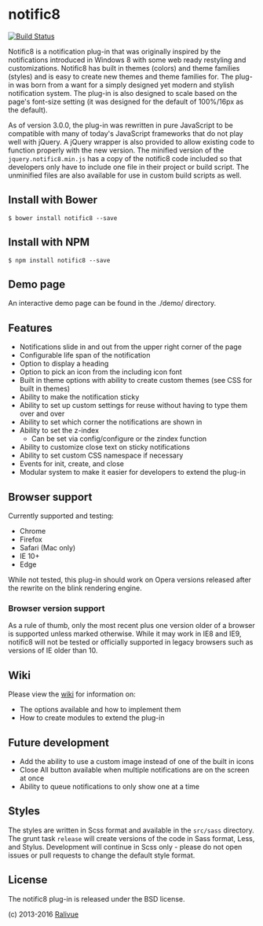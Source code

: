 # notific8

[![Build Status](https://travis-ci.org/ralivue/notific8.svg?branch=master)](https://travis-ci.org/ralivue/notific8)

Notific8 is a notification plug-in that was originally inspired by the notifications introduced in Windows 8 with some web ready restyling and customizations. Notific8 has built in themes (colors) and theme families (styles) and is easy to create new themes and theme families for. The plug-in was born from a want for a simply designed yet modern and stylish notification system. The plug-in is also designed to scale based on the page's font-size setting (it was designed for the default of 100%/16px as the default).

As of version 3.0.0, the plug-in was rewritten in pure JavaScript to be compatible with many of today's JavaScript frameworks that do not play well with jQuery. A jQuery wrapper is also provided to allow existing code to function properly with the new version. The minified version of the `jquery.notific8.min.js` has a copy of the notific8 code included so that developers only have to include one file in their project or build script. The unminified files are also available for use in custom build scripts as well.

## Install with Bower

    $ bower install notific8 --save

## Install with NPM

    $ npm install notific8 --save

## Demo page

An interactive demo page can be found in the ./demo/ directory.

## Features

* Notifications slide in and out from the upper right corner of the page
* Configurable life span of the notification
* Option to display a heading
* Option to pick an icon from the including icon font
* Built in theme options with ability to create custom themes (see CSS for built in themes)
* Ability to make the notification sticky
* Ability to set up custom settings for reuse without having to type them over and over
* Ability to set which corner the notifications are shown in
* Ability to set the z-index
    * Can be set via config/configure or the zindex function
* Ability to customize close text on sticky notifications
* Ability to set custom CSS namespace if necessary
* Events for init, create, and close
* Modular system to make it easier for developers to extend the plug-in

## Browser support

Currently supported and testing:

* Chrome
* Firefox
* Safari (Mac only)
* IE 10+
* Edge

While not tested, this plug-in should work on Opera versions released after the rewrite on the blink rendering engine.

### Browser version support

As a rule of thumb, only the most recent plus one version older of a browser is supported unless marked otherwise. While it may work in IE8 and IE9, notific8 will not be tested or officially supported in legacy browsers such as versions of IE older than 10.

## Wiki

Please view the [wiki](https://github.com/ralivue/notific8/wiki) for information on:

* The options available and how to implement them
* How to create modules to extend the plug-in

## Future development

* Add the ability to use a custom image instead of one of the built in icons
* Close All button available when multiple notifications are on the screen at once
* Ability to queue notifications to only show one at a time

## Styles

The styles are written in Scss format and available in the `src/sass` directory. The grunt task `release` will create versions of the code in Sass format, Less, and Stylus. Development will continue in Scss only - please do not open issues or pull requests to change the default style format.

## License

The notific8 plug-in is released under the BSD license.

(c) 2013-2016 [Ralivue](http://ralivue.com)
